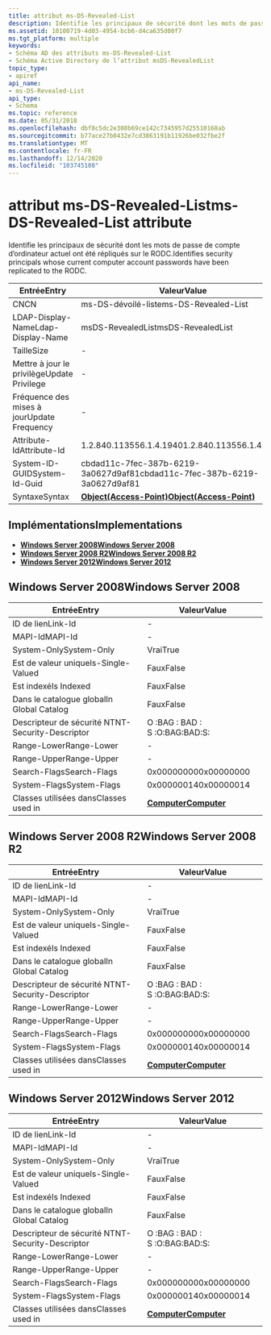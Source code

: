 ```yaml
---
title: attribut ms-DS-Revealed-List
description: Identifie les principaux de sécurité dont les mots de passe de compte d’ordinateur actuel ont été répliqués sur le RODC.
ms.assetid: 10100719-4d03-4954-bcb6-d4ca635d00f7
ms.tgt_platform: multiple
keywords:
- Schéma AD des attributs ms-DS-Revealed-List
- Schéma Active Directory de l’attribut msDS-RevealedList
topic_type:
- apiref
api_name:
- ms-DS-Revealed-List
api_type:
- Schema
ms.topic: reference
ms.date: 05/31/2018
ms.openlocfilehash: dbf8c5dc2e308b69ce142c7345957d25510168ab
ms.sourcegitcommit: b77ace27b0432e7cd3863191b11926be032fbe2f
ms.translationtype: MT
ms.contentlocale: fr-FR
ms.lasthandoff: 12/14/2020
ms.locfileid: "103745108"
---
```

# <a name="ms-ds-revealed-list-attribute"></a><span data-ttu-id="acc51-105">attribut ms-DS-Revealed-List</span><span class="sxs-lookup"><span data-stu-id="acc51-105">ms-DS-Revealed-List attribute</span></span>

<span data-ttu-id="acc51-106">Identifie les principaux de sécurité dont les mots de passe de compte d’ordinateur actuel ont été répliqués sur le RODC.</span><span class="sxs-lookup"><span data-stu-id="acc51-106">Identifies security principals whose current computer account passwords have been replicated to the RODC.</span></span>



| <span data-ttu-id="acc51-107">Entrée</span><span class="sxs-lookup"><span data-stu-id="acc51-107">Entry</span></span> | <span data-ttu-id="acc51-108">Valeur</span><span class="sxs-lookup"><span data-stu-id="acc51-108">Value</span></span> |
|-------------------|-------------------------------------------------------|
| <span data-ttu-id="acc51-109">CN</span><span class="sxs-lookup"><span data-stu-id="acc51-109">CN</span></span>                | <span data-ttu-id="acc51-110">ms-DS-dévoilé-liste</span><span class="sxs-lookup"><span data-stu-id="acc51-110">ms-DS-Revealed-List</span></span>                                   |
| <span data-ttu-id="acc51-111">LDAP-Display-Name</span><span class="sxs-lookup"><span data-stu-id="acc51-111">Ldap-Display-Name</span></span> | <span data-ttu-id="acc51-112">msDS-RevealedList</span><span class="sxs-lookup"><span data-stu-id="acc51-112">msDS-RevealedList</span></span>                                     |
| <span data-ttu-id="acc51-113">Taille</span><span class="sxs-lookup"><span data-stu-id="acc51-113">Size</span></span>              | \-                                                    |
| <span data-ttu-id="acc51-114">Mettre à jour le privilège</span><span class="sxs-lookup"><span data-stu-id="acc51-114">Update Privilege</span></span>  | \-                                                    |
| <span data-ttu-id="acc51-115">Fréquence des mises à jour</span><span class="sxs-lookup"><span data-stu-id="acc51-115">Update Frequency</span></span>  | \-                                                    |
| <span data-ttu-id="acc51-116">Attribute-Id</span><span class="sxs-lookup"><span data-stu-id="acc51-116">Attribute-Id</span></span>      | <span data-ttu-id="acc51-117">1.2.840.113556.1.4.1940</span><span class="sxs-lookup"><span data-stu-id="acc51-117">1.2.840.113556.1.4.1940</span></span>                               |
| <span data-ttu-id="acc51-118">System-ID-GUID</span><span class="sxs-lookup"><span data-stu-id="acc51-118">System-Id-Guid</span></span>    | <span data-ttu-id="acc51-119">cbdad11c-7fec-387b-6219-3a0627d9af81</span><span class="sxs-lookup"><span data-stu-id="acc51-119">cbdad11c-7fec-387b-6219-3a0627d9af81</span></span>                  |
| <span data-ttu-id="acc51-120">Syntaxe</span><span class="sxs-lookup"><span data-stu-id="acc51-120">Syntax</span></span>            | [<span data-ttu-id="acc51-121">**Object(Access-Point)**</span><span class="sxs-lookup"><span data-stu-id="acc51-121">**Object(Access-Point)**</span></span>](s-object-access-point.md) |



## <a name="implementations"></a><span data-ttu-id="acc51-122">Implémentations</span><span class="sxs-lookup"><span data-stu-id="acc51-122">Implementations</span></span>

-   [<span data-ttu-id="acc51-123">**Windows Server 2008**</span><span class="sxs-lookup"><span data-stu-id="acc51-123">**Windows Server 2008**</span></span>](#windows-server-2008)
-   [<span data-ttu-id="acc51-124">**Windows Server 2008 R2**</span><span class="sxs-lookup"><span data-stu-id="acc51-124">**Windows Server 2008 R2**</span></span>](#windows-server-2008-r2)
-   [<span data-ttu-id="acc51-125">**Windows Server 2012**</span><span class="sxs-lookup"><span data-stu-id="acc51-125">**Windows Server 2012**</span></span>](#windows-server-2012)

## <a name="windows-server-2008"></a><span data-ttu-id="acc51-126">Windows Server 2008</span><span class="sxs-lookup"><span data-stu-id="acc51-126">Windows Server 2008</span></span>



| <span data-ttu-id="acc51-127">Entrée</span><span class="sxs-lookup"><span data-stu-id="acc51-127">Entry</span></span> | <span data-ttu-id="acc51-128">Valeur</span><span class="sxs-lookup"><span data-stu-id="acc51-128">Value</span></span> |
|------------------------|-------------------------------------------|
| <span data-ttu-id="acc51-129">ID de lien</span><span class="sxs-lookup"><span data-stu-id="acc51-129">Link-Id</span></span>                | \-                                        |
| <span data-ttu-id="acc51-130">MAPI-Id</span><span class="sxs-lookup"><span data-stu-id="acc51-130">MAPI-Id</span></span>                | \-                                        |
| <span data-ttu-id="acc51-131">System-Only</span><span class="sxs-lookup"><span data-stu-id="acc51-131">System-Only</span></span>            | <span data-ttu-id="acc51-132">Vrai</span><span class="sxs-lookup"><span data-stu-id="acc51-132">True</span></span>                                      |
| <span data-ttu-id="acc51-133">Est de valeur unique</span><span class="sxs-lookup"><span data-stu-id="acc51-133">Is-Single-Valued</span></span>       | <span data-ttu-id="acc51-134">Faux</span><span class="sxs-lookup"><span data-stu-id="acc51-134">False</span></span>                                     |
| <span data-ttu-id="acc51-135">Est indexé</span><span class="sxs-lookup"><span data-stu-id="acc51-135">Is Indexed</span></span>             | <span data-ttu-id="acc51-136">Faux</span><span class="sxs-lookup"><span data-stu-id="acc51-136">False</span></span>                                     |
| <span data-ttu-id="acc51-137">Dans le catalogue global</span><span class="sxs-lookup"><span data-stu-id="acc51-137">In Global Catalog</span></span>      | <span data-ttu-id="acc51-138">Faux</span><span class="sxs-lookup"><span data-stu-id="acc51-138">False</span></span>                                     |
| <span data-ttu-id="acc51-139">Descripteur de sécurité NT</span><span class="sxs-lookup"><span data-stu-id="acc51-139">NT-Security-Descriptor</span></span> | <span data-ttu-id="acc51-140">O :BAG : BAD : S :</span><span class="sxs-lookup"><span data-stu-id="acc51-140">O:BAG:BAD:S:</span></span>                              |
| <span data-ttu-id="acc51-141">Range-Lower</span><span class="sxs-lookup"><span data-stu-id="acc51-141">Range-Lower</span></span>            | \-                                        |
| <span data-ttu-id="acc51-142">Range-Upper</span><span class="sxs-lookup"><span data-stu-id="acc51-142">Range-Upper</span></span>            | \-                                        |
| <span data-ttu-id="acc51-143">Search-Flags</span><span class="sxs-lookup"><span data-stu-id="acc51-143">Search-Flags</span></span>           | <span data-ttu-id="acc51-144">0x00000000</span><span class="sxs-lookup"><span data-stu-id="acc51-144">0x00000000</span></span>                                |
| <span data-ttu-id="acc51-145">System-Flags</span><span class="sxs-lookup"><span data-stu-id="acc51-145">System-Flags</span></span>           | <span data-ttu-id="acc51-146">0x00000014</span><span class="sxs-lookup"><span data-stu-id="acc51-146">0x00000014</span></span>                                |
| <span data-ttu-id="acc51-147">Classes utilisées dans</span><span class="sxs-lookup"><span data-stu-id="acc51-147">Classes used in</span></span>        | [<span data-ttu-id="acc51-148">**Computer**</span><span class="sxs-lookup"><span data-stu-id="acc51-148">**Computer**</span></span>](c-computer.md)<br/> |



## <a name="windows-server-2008-r2"></a><span data-ttu-id="acc51-149">Windows Server 2008 R2</span><span class="sxs-lookup"><span data-stu-id="acc51-149">Windows Server 2008 R2</span></span>



| <span data-ttu-id="acc51-150">Entrée</span><span class="sxs-lookup"><span data-stu-id="acc51-150">Entry</span></span> | <span data-ttu-id="acc51-151">Valeur</span><span class="sxs-lookup"><span data-stu-id="acc51-151">Value</span></span> |
|------------------------|-------------------------------------------|
| <span data-ttu-id="acc51-152">ID de lien</span><span class="sxs-lookup"><span data-stu-id="acc51-152">Link-Id</span></span>                | \-                                        |
| <span data-ttu-id="acc51-153">MAPI-Id</span><span class="sxs-lookup"><span data-stu-id="acc51-153">MAPI-Id</span></span>                | \-                                        |
| <span data-ttu-id="acc51-154">System-Only</span><span class="sxs-lookup"><span data-stu-id="acc51-154">System-Only</span></span>            | <span data-ttu-id="acc51-155">Vrai</span><span class="sxs-lookup"><span data-stu-id="acc51-155">True</span></span>                                      |
| <span data-ttu-id="acc51-156">Est de valeur unique</span><span class="sxs-lookup"><span data-stu-id="acc51-156">Is-Single-Valued</span></span>       | <span data-ttu-id="acc51-157">Faux</span><span class="sxs-lookup"><span data-stu-id="acc51-157">False</span></span>                                     |
| <span data-ttu-id="acc51-158">Est indexé</span><span class="sxs-lookup"><span data-stu-id="acc51-158">Is Indexed</span></span>             | <span data-ttu-id="acc51-159">Faux</span><span class="sxs-lookup"><span data-stu-id="acc51-159">False</span></span>                                     |
| <span data-ttu-id="acc51-160">Dans le catalogue global</span><span class="sxs-lookup"><span data-stu-id="acc51-160">In Global Catalog</span></span>      | <span data-ttu-id="acc51-161">Faux</span><span class="sxs-lookup"><span data-stu-id="acc51-161">False</span></span>                                     |
| <span data-ttu-id="acc51-162">Descripteur de sécurité NT</span><span class="sxs-lookup"><span data-stu-id="acc51-162">NT-Security-Descriptor</span></span> | <span data-ttu-id="acc51-163">O :BAG : BAD : S :</span><span class="sxs-lookup"><span data-stu-id="acc51-163">O:BAG:BAD:S:</span></span>                              |
| <span data-ttu-id="acc51-164">Range-Lower</span><span class="sxs-lookup"><span data-stu-id="acc51-164">Range-Lower</span></span>            | \-                                        |
| <span data-ttu-id="acc51-165">Range-Upper</span><span class="sxs-lookup"><span data-stu-id="acc51-165">Range-Upper</span></span>            | \-                                        |
| <span data-ttu-id="acc51-166">Search-Flags</span><span class="sxs-lookup"><span data-stu-id="acc51-166">Search-Flags</span></span>           | <span data-ttu-id="acc51-167">0x00000000</span><span class="sxs-lookup"><span data-stu-id="acc51-167">0x00000000</span></span>                                |
| <span data-ttu-id="acc51-168">System-Flags</span><span class="sxs-lookup"><span data-stu-id="acc51-168">System-Flags</span></span>           | <span data-ttu-id="acc51-169">0x00000014</span><span class="sxs-lookup"><span data-stu-id="acc51-169">0x00000014</span></span>                                |
| <span data-ttu-id="acc51-170">Classes utilisées dans</span><span class="sxs-lookup"><span data-stu-id="acc51-170">Classes used in</span></span>        | [<span data-ttu-id="acc51-171">**Computer**</span><span class="sxs-lookup"><span data-stu-id="acc51-171">**Computer**</span></span>](c-computer.md)<br/> |



## <a name="windows-server-2012"></a><span data-ttu-id="acc51-172">Windows Server 2012</span><span class="sxs-lookup"><span data-stu-id="acc51-172">Windows Server 2012</span></span>



| <span data-ttu-id="acc51-173">Entrée</span><span class="sxs-lookup"><span data-stu-id="acc51-173">Entry</span></span> | <span data-ttu-id="acc51-174">Valeur</span><span class="sxs-lookup"><span data-stu-id="acc51-174">Value</span></span> |
|------------------------|-------------------------------------------|
| <span data-ttu-id="acc51-175">ID de lien</span><span class="sxs-lookup"><span data-stu-id="acc51-175">Link-Id</span></span>                | \-                                        |
| <span data-ttu-id="acc51-176">MAPI-Id</span><span class="sxs-lookup"><span data-stu-id="acc51-176">MAPI-Id</span></span>                | \-                                        |
| <span data-ttu-id="acc51-177">System-Only</span><span class="sxs-lookup"><span data-stu-id="acc51-177">System-Only</span></span>            | <span data-ttu-id="acc51-178">Vrai</span><span class="sxs-lookup"><span data-stu-id="acc51-178">True</span></span>                                      |
| <span data-ttu-id="acc51-179">Est de valeur unique</span><span class="sxs-lookup"><span data-stu-id="acc51-179">Is-Single-Valued</span></span>       | <span data-ttu-id="acc51-180">Faux</span><span class="sxs-lookup"><span data-stu-id="acc51-180">False</span></span>                                     |
| <span data-ttu-id="acc51-181">Est indexé</span><span class="sxs-lookup"><span data-stu-id="acc51-181">Is Indexed</span></span>             | <span data-ttu-id="acc51-182">Faux</span><span class="sxs-lookup"><span data-stu-id="acc51-182">False</span></span>                                     |
| <span data-ttu-id="acc51-183">Dans le catalogue global</span><span class="sxs-lookup"><span data-stu-id="acc51-183">In Global Catalog</span></span>      | <span data-ttu-id="acc51-184">Faux</span><span class="sxs-lookup"><span data-stu-id="acc51-184">False</span></span>                                     |
| <span data-ttu-id="acc51-185">Descripteur de sécurité NT</span><span class="sxs-lookup"><span data-stu-id="acc51-185">NT-Security-Descriptor</span></span> | <span data-ttu-id="acc51-186">O :BAG : BAD : S :</span><span class="sxs-lookup"><span data-stu-id="acc51-186">O:BAG:BAD:S:</span></span>                              |
| <span data-ttu-id="acc51-187">Range-Lower</span><span class="sxs-lookup"><span data-stu-id="acc51-187">Range-Lower</span></span>            | \-                                        |
| <span data-ttu-id="acc51-188">Range-Upper</span><span class="sxs-lookup"><span data-stu-id="acc51-188">Range-Upper</span></span>            | \-                                        |
| <span data-ttu-id="acc51-189">Search-Flags</span><span class="sxs-lookup"><span data-stu-id="acc51-189">Search-Flags</span></span>           | <span data-ttu-id="acc51-190">0x00000000</span><span class="sxs-lookup"><span data-stu-id="acc51-190">0x00000000</span></span>                                |
| <span data-ttu-id="acc51-191">System-Flags</span><span class="sxs-lookup"><span data-stu-id="acc51-191">System-Flags</span></span>           | <span data-ttu-id="acc51-192">0x00000014</span><span class="sxs-lookup"><span data-stu-id="acc51-192">0x00000014</span></span>                                |
| <span data-ttu-id="acc51-193">Classes utilisées dans</span><span class="sxs-lookup"><span data-stu-id="acc51-193">Classes used in</span></span>        | [<span data-ttu-id="acc51-194">**Computer**</span><span class="sxs-lookup"><span data-stu-id="acc51-194">**Computer**</span></span>](c-computer.md)<br/> |



 

 





